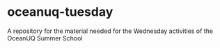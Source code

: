 # oceanuq-tuesday
A repository for the material needed for the Wednesday activities of the OceanUQ Summer School
